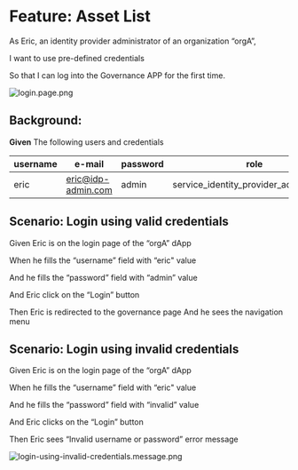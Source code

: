 # Feature: Asset List

As Eric, an identity provider administrator of an organization “orgA”,

I want to use pre-defined credentials

So that I can log into the Governance APP for the first time.

![login.page.png](login.page.png)

## Background:

**Given** The following users and credentials

| username | e-mail             | password | role                                    |
|----------|--------------------|----------|-----------------------------------------|
| eric     | eric@idp-admin.com | admin    | service_identity_provider_administrator |

## Scenario: Login using valid credentials

Given Eric is on the login page of the “orgA” dApp

When he fills the “username” field with “eric" value

And he fills the “password” field with “admin” value

And Eric click on the “Login” button

Then Eric is redirected to the governance page And he sees the navigation menu

## Scenario: Login using invalid credentials

Given Eric is on the login page of the “orgA” dApp

When he fills the “username” field with “eric" value

And he fills the “password” field with “invalid” value

And Eric clicks on the “Login” button

Then Eric sees “Invalid username or password” error message

![login-using-invalid-credentials.message.png](login-using-invalid-credentials.message.png)
